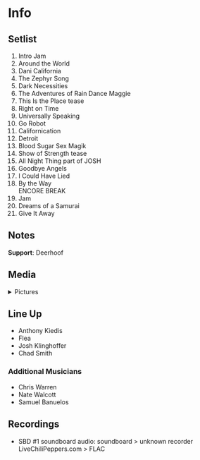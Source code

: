 # Info

## Setlist

1. Intro Jam
2. Around the World
3. Dani California
4. The Zephyr Song
5. Dark Necessities
6. The Adventures of Rain Dance Maggie
7. This Is the Place tease
8. Right on Time
9. Universally Speaking
10. Go Robot
11. Californication
12. Detroit
13. Blood Sugar Sex Magik
14. Show of Strength tease
15. All Night Thing part of JOSH
16. Goodbye Angels
17. I Could Have Lied
18. By the Way
<br> ENCORE BREAK
19. Jam
20. Dreams of a Samurai
21. Give It Away

## Notes

**Support**: Deerhoof

## Media 

<details>
  <summary>Pictures</summary>
  <!--<img alt="Setlist" title="Setlist" src="_.jpg" height="200" />
  <img alt="Clipping" title="Clipping" src="_.jpg" height="200" />
  <img alt="Flyer" title="Flyer" src="_.jpg" height="200" />-->
</details>

## Line Up

* Anthony Kiedis
* Flea
* Josh Klinghoffer
* Chad Smith

### Additional Musicians

* Chris Warren  
* Nate Walcott  
* Samuel Banuelos

## Recordings

* SBD #1 soundboard audio: soundboard > unknown recorder LiveChiliPeppers.com > FLAC

